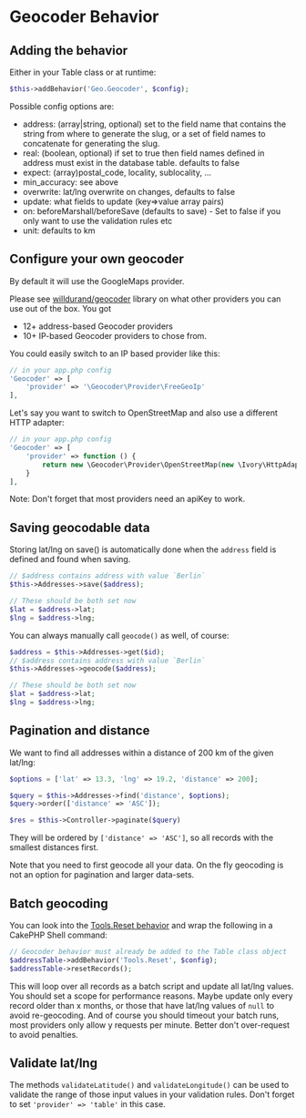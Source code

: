 # Geocoder Behavior

## Adding the behavior

Either in your Table class or at runtime:
```php
$this->addBehavior('Geo.Geocoder', $config);
```

Possible config options are:
- address: (array|string, optional) set to the field name that contains the string from where to generate the slug, or a set of field names to concatenate for generating the slug.
- real: (boolean, optional) if set to true then field names defined in address must exist in the database table. defaults to false
- expect: (array)postal_code, locality, sublocality, ...
- min_accuracy: see above
- overwrite: lat/lng overwrite on changes, defaults to false
- update: what fields to update (key=>value array pairs)
- on: beforeMarshall/beforeSave (defaults to save) - Set to false if you only want to use the validation rules etc
- unit: defaults to km

## Configure your own geocoder
By default it will use the GoogleMaps provider.

Please see [willdurand/geocoder](https://github.com/geocoder-php/Geocoder) library on what other providers you can use out of the box.
You got
- 12+ address-based Geocoder providers
- 10+ IP-based Geocoder providers
to chose from.

You could easily switch to an IP based provider like this:
```php
// in your app.php config
'Geocoder' => [
	'provider' => '\Geocoder\Provider\FreeGeoIp'
],
```

Let's say you want to switch to OpenStreetMap and also use a different HTTP adapter:
```php
// in your app.php config
'Geocoder' => [
	'provider' => function () {
		return new \Geocoder\Provider\OpenStreetMap(new \Ivory\HttpAdapter\BuzzHttpAdapter());
	}
],
```

Note: Don't forget that most providers need an apiKey to work.

## Saving geocodable data

Storing lat/lng on save() is automatically done when the `address` field is defined and found when saving.
```php
// $address contains address with value `Berlin`
$this->Addresses->save($address);

// These should be both set now
$lat = $address->lat;
$lng = $address->lng;
```

You can always manually call `geocode()` as well, of course:
```php
$address = $this->Addresses->get($id);
// $address contains address with value `Berlin`
$this->Addresses->geocode($address);

// These should be both set now
$lat = $address->lat;
$lng = $address->lng;
```

## Pagination and distance

We want to find all addresses within a distance of 200 km of the given lat/lng:
```php
$options = ['lat' => 13.3, 'lng' => 19.2, 'distance' => 200];

$query = $this->Addresses->find('distance', $options);
$query->order(['distance' => 'ASC']);

$res = $this->Controller->paginate($query)
```
They will be ordered by `['distance' => 'ASC']`, so all records with the smallest distances first.

Note that you need to first geocode all your data. On the fly geocoding is not an option for pagination and larger data-sets.

## Batch geocoding

You can look into the [Tools.Reset behavior](https://github.com/dereuromark/cakephp-tools/blob/master/src/Model/Behavior/ResetBehavior.php) and wrap the following in a CakePHP Shell command:
```php
// Geocoder behavior must already be added to the Table class object
$addressTable->addBehavior('Tools.Reset', $config);
$addressTable->resetRecords();
```
This will loop over all records as a batch script and update all lat/lng values.
You should set a scope for performance reasons. Maybe update only every record older than x months, or those that have lat/lng values of `null` to avoid
re-geocoding. And of course you should timeout your batch runs, most providers only allow y requests per minute. Better don't over-request to avoid penalties.

## Validate lat/lng

The methods `validateLatitude()` and `validateLongitude()` can be used to validate the range of those input values in your validation rules.
Don't forget to set `'provider' => 'table'` in this case.
